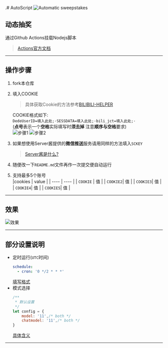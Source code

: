  .# AutoScript
![Automatic sweepstakes](https://github.com/shanmite/LotteryAutoScript/workflows/Automatic%20sweepstakes/badge.svg)  
## 动态抽奖  
通过Github Actions挂载Nodejs脚本  
> [Actions官方文档](https://docs.github.com/en/free-pro-team@latest/actions/reference/workflow-syntax-for-github-actions)

---
 
## 操作步骤 
1. fork本仓库  
 
2. 填入COOKIE  
    >具体获取Cookie的方法参考[BILIBILI-HELPER](https://github.com/JunzhouLiu/BILIBILI-HELPER)
    
    COOKIE格式如下:  
    `DedeUserID=填入此处;·SESSDATA=填入此处;·bili_jct=填入此处;·`  
    (**点号**表示一个**空格**实际填写时**须去掉** 注意**顺序与空格**要求)  
    ![步骤1](https://ftp.bmp.ovh/imgs/2020/11/c4e7ac036199551c.png)
    ![步骤2](https://ftp.bmp.ovh/imgs/2020/11/dcc3f30e22f6b12a.png)

3. 如果想使用Server酱提供的**微信推送**服务请用同样的方法填入`SCKEY`  
    > [Server酱是什么?](http://sc.ftqq.com/3.version)  

4. 随便改一下`README.md`文件再作一次提交便自动运行  

5. 支持最多5个账号  
    |cookies   | value |
    |   ----   |  ---- |
    | `COOKIE` |  值   |
    | `COOKIE2`|  值   |
    | `COOKIE3`|  值   |
    | `COOKIE4`|  值   |
    | `COOKIE5`|  值   |

---

## 效果
![效果](https://ftp.bmp.ovh/imgs/2020/11/87d483cea98563fa.png)  

---

## 部分设置说明
- 定时运行(`UTC`时间)  
    ```yaml
    schedule:
      - cron: '0 */2 * * *'
    ```  
    [填写格式](https://crontab.guru/)  
- 模式选择  
    ```javascript
    /**
     * 默认设置
     */
    let config = {
        model: '11',/* both */
        chatmodel: '11',/* both */
    }
    ```  
    [具体含义](https://github.com/shanmite/LotteryAutoScript/issues/2)  

---

